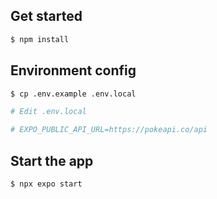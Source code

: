 ## Get started

```bash
$ npm install
```
## Environment config

```bash
$ cp .env.example .env.local

# Edit .env.local

# EXPO_PUBLIC_API_URL=https://pokeapi.co/api
```

## Start the app

```bash
$ npx expo start
```
